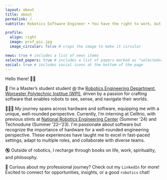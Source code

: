 ```yaml
---
layout: about
title: about
permalink: /
subtitle: Robotics Software Engineer • You have the right to work, but never to the fruits of work ✅•

profile:
  align: right
  image: prof_pic.jpg
  image_circular: false # crops the image to make it circular

news: true # includes a list of news items
selected_papers: true # includes a list of papers marked as "selected={true}"
social: true # includes social icons at the bottom of the page
---
```

Hello there! 👋🏻

🚀 I’m a Master’s student student @ the <a href="https://www.wpi.edu/academics/departments/robotics-engineering">Robotics Engineering Department</a>, <a href="https://wpi.edu">Worcester Polytechnic Institue (WPI)</a>, 
driven by a passion for crafting software that enables robots to see, sense, and navigate their worlds. 

👩🏻‍💻 My journey spans across hardware and software, equipping me with a unique, well-rounded perspective. Currently, I’m interning at Celltrio, with previous stints at [National Robotics Engineering Center](https://www.nrec.ri.cmu.edu/) (Summer ’24) 
and Technodune (Summer ’22–’23). I'm passionate about software but recognize the importance of hardware for a well-rounded engineering perspective. These experiences have taught me to excel in fast-paced settings, adapt to multiple roles, and collaborate with diverse teams.

🔇 Outside of robotics, I recharge through books on life, work, spirituality, and philosophy.

🔭 Curious about my professional journey? Check out my `LinkedIn` for more! 
Excited to connect for opportunities, insights, or a good `robotics` chat!